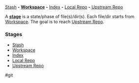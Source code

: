  [Stash](Git_Stages_1Stash) **-** **[Workspace](Git_Stages_2Workspace)** **-** [Index](Git_Stages_3Index) **-** [Local Repo](Git_Stages_4LocalRepo) **-** [Upstream Repo](Git_Stages_5UpstreamRepo) 

A **[stage](Git_Stages)** is a state/phase of file(s)/dir(s). Each file/dir starts from [Workspace](Git_Stages_2Workspace). The goal is to reach [Upstream Repo](Git_Stages_5UpstreamRepo).

### Stages
 - [Stash](Git_Stages_1Stash.md)
 - [Workspace](Git_Stages_2Workspace.md)
 - [Index](Git_Stages_3Index.md)
 - [Local Repo](Git_Stages_4LocalRepo.md)
 - [Upstream Repo](Git_Stages_5UpstreamRepo.md)

#git 